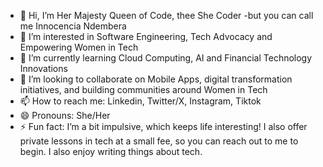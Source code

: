 - 👋 Hi, I’m Her Majesty Queen of Code, thee She Coder -but you can call me Innocencia Ndembera 
- 👀 I’m interested in Software Engineering, Tech Advocacy and Empowering Women in Tech 
- 🌱 I’m currently learning Cloud Computing, AI and Financial Technology Innovations
- 💞️ I’m looking to collaborate on Mobile Apps, digital transformation initiatives, and building communities around Women in Tech
- 📫 How to reach me: Linkedin, Twitter/X, Instagram, Tiktok
- 😄 Pronouns: She/Her
- ⚡ Fun fact: I’m a bit impulsive, which keeps life interesting! I also offer private lessons in tech at a small fee, so you can reach out to me to begin. I also enjoy writing things about tech.  

<!---
sheC0der/sheC0der is a ✨ special ✨ repository because its `README.md` (this file) appears on your GitHub profile.
You can click the Preview link to take a look at your changes.
--->
